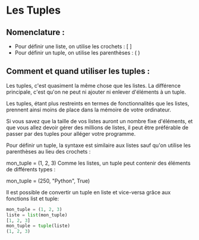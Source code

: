# Les Tuples 

## Nomenclature :
- Pour définir une liste, on utilise les crochets : [ ]
- Pour définir un tuple, on utilise les parenthèses : ( )

## Comment et quand utiliser les tuples :
Les tuples, c'est quasiment la même chose que les listes. La différence principale, c'est qu'on ne peut ni ajouter ni enlever d'éléments à un tuple.

Les tuples, étant plus restreints en termes de fonctionnalités que les listes, prennent ainsi moins de place dans la mémoire de votre ordinateur.

Si vous savez que la taille de vos listes auront un nombre fixe d'éléments, et que vous allez devoir gérer des millions de listes, il peut être préférable de passer par des tuples pour alléger votre programme.

Pour définir un tuple, la syntaxe est similaire aux listes sauf qu'on utilise les parenthèses au lieu des crochets :

mon_tuple = (1, 2, 3)
Comme les listes, un tuple peut contenir des éléments de différents types :

mon_tuple = (250, "Python", True)

Il est possible de convertir un tuple en liste et vice-versa grâce aux fonctions list et tuple:
```python
mon_tuple = (1, 2, 3)
liste = list(mon_tuple)
[1, 2, 3]
mon_tuple = tuple(liste)
(1, 2, 3)
```
